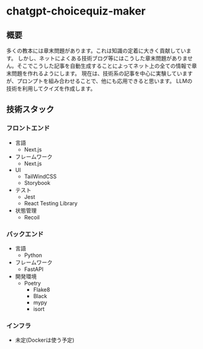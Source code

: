 # chatgpt-choicequiz-maker

## 概要
多くの教本には章末問題があります。これは知識の定着に大きく貢献しています。
しかし、ネットによくある技術ブログ等にはこうした章末問題がありません。そこでこうした記事を自動生成することによってネット上の全ての情報で章末問題を作れるようにします。
現在は、技術系の記事を中心に実験していますが、プロンプトを組み合わせることで、他にも応用できると思います。
LLMの技術を利用してクイズを作成します。

## 技術スタック

### フロントエンド
- 言語
    - Next.js
- フレームワーク
    - Next.js
- UI
    - TailWindCSS
    - Storybook
- テスト
  - Jest
  - React Testing Library
- 状態管理
    - Recoil

### バックエンド
- 言語
  - Python
- フレームワーク
  - FastAPI
- 開発環境
  - Poetry
    - Flake8
    - Black
    - mypy
    - isort

### インフラ
- 未定(Dockerは使う予定)

 

 


